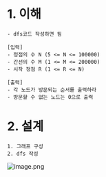 # 1. 이해

```
- dfs코드 작성하면 됨

[입력]
- 정점의 수 N (5 <= N <= 100000)
- 간선의 수 M (1 <= M <= 200000)
- 시작 정점 R (1 <= R <= N)

[출력]
- 각 노드가 방문되는 순서를 출력하라
- 방문할 수 없는 노드는 0으로 출력
```

# 2. 설계

```
1. 그래프 구성
2. dfs 작성
```

![image.png](https://prod-files-secure.s3.us-west-2.amazonaws.com/f0d09fab-f760-445a-969a-74459f3b88cd/71188d19-bc92-43a1-bc4f-8e5fa717e6c4/image.png)